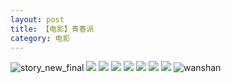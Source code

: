 ```yaml
---
layout: post
title: 【电影】青春派
category: 电影
---
```

![story_new_final](http://rdr022gcy.hd-bkt.clouddn.com/img/story_new_final_0322.png)
![](http://rdr022gcy.hd-bkt.clouddn.com/img/youth-pai-220325-1.png)
![](http://rdr022gcy.hd-bkt.clouddn.com/img/youth-pai-220325-2.png)
![](http://rdr022gcy.hd-bkt.clouddn.com/img/youth-pai-220325-3.png)
![](http://rdr022gcy.hd-bkt.clouddn.com/img/youth-pai-220325-4.png)
![](http://rdr022gcy.hd-bkt.clouddn.com/img/youth-pai-220325-5.png)
![](http://rdr022gcy.hd-bkt.clouddn.com/img/youth-pai-220325-6.png)
![](http://rdr022gcy.hd-bkt.clouddn.com/img/youth-pai-220325-7.JPG)
![wanshan](http://rdr022gcy.hd-bkt.clouddn.com/img/wanshan.png)